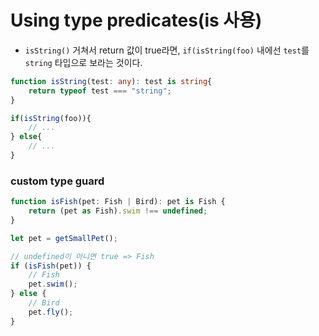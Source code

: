 # Using type predicates(is 사용)

- `isString()` 거쳐서 return 값이 true라면, `if(isString(foo)` 내에선 `test`를 `string` 타입으로 보라는 것이다.
```typescript
function isString(test: any): test is string{
	return typeof test === "string";
}

if(isString(foo)){
	// ...
} else{
	// ...
}
```

### custom type guard
```typescript
function isFish(pet: Fish | Bird): pet is Fish {
	return (pet as Fish).swim !== undefined;
}

let pet = getSmallPet();

// undefined이 아니면 true => Fish
if (isFish(pet)) {
	// Fish
	pet.swim();
} else {
	// Bird
	pet.fly();
}
```

